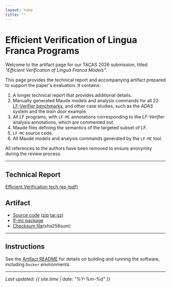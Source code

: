 ```yaml
---
layout: home
title: ""
---
```


# Efficient Verification of Lingua Franca Programs

Welcome to the artifact page for our TACAS 2026 submission, titled _"Efficient Verification of Lingua Franca Models"_.

This page provides the technical report and accompanying artifact prepared to support the paper's evaluation. It contains:

1. A longer technical report that provides additional details.
2. Manually generated Maude models and analysis commands for all 22 [LF-Verifier benchmarks](https://github.com/lf-lang/lf-verifier-benchmarks), and other
   case studies, such as the _ADAS_ system and the _train door_ example.
3. All LF programs, with `LF-MC` annotations corresponding to the _LF-Verifier_ analysis annotations,
   which are commented out.
4. Maude files defining the semantics of the targeted subset of LF.
5. `LF-MC` source code.
6. All Maude models and analysis commands generated by the `LF-MC` tool.

All references to the authors have been removed to ensure anonymity during the review process.

---

## Technical Report

[Efficient Verification tech rep (pdf)](techrep.pdf)

## Artifact

- [Source code](artifact/code.zip) ([zip](artifact/code.zip) [tar.gz](artifact/code.tar.gz))
- [lf-mc package](artifact/lf-mc-1.1-package.tar.gz)
- [Checksum file](artifact/checksum.txt)(sha256sum)

---

## Instructions

See the [Artifact README](artifact/README.md) for details on building and running the software, including `Docker` environments.

---

_Last updated: {{ site.time | date: "%Y-%m-%d" }}_
